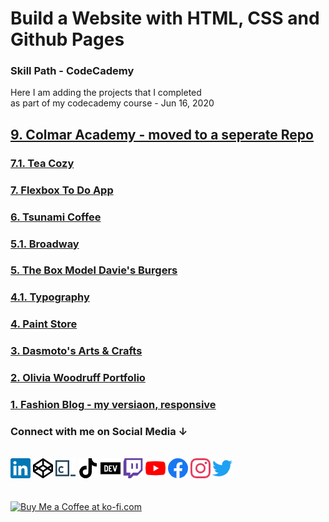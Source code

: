 <h1> Build a Website with HTML, CSS and Github Pages</h1><h3>Skill Path - CodeCademy</h3>

<p> Here I am adding the projects that I completed <br> as part of my codecademy course - Jun 16, 2020</p>

<h2><a href="https://esteecodes.github.io/Colmar-Academy/" target="_blank">9. Colmar Academy - moved to a seperate Repo</a></h2>
<h3><a href="https://esteecodes.github.io/Build-a-Website-with-HTML-CSS-and-Github-Pages-CodeCademy/7-pt1-Tea-Cozy/">7.1. Tea Cozy</a></h3>
<h3><a href="https://esteecodes.github.io/Build-a-Website-with-HTML-CSS-and-Github-Pages-CodeCademy/7-Flexbox-To-Do%20App/" target="_blank">7. Flexbox To Do App</a></h3>
<h3><a href="https://esteecodes.github.io/Build-a-Website-with-HTML-CSS-and-Github-Pages-CodeCademy/6-Tsunami-Coffee/" target="_blank">6. Tsunami Coffee</a></h3>
<h3><a href="https://esteecodes.github.io/Build-a-Website-with-HTML-CSS-and-Github-Pages-CodeCademy/5-pt1-Broadway/" target="_blank">5.1. Broadway</a></h3>
<h3><a href="https://esteecodes.github.io/Build-a-Website-with-HTML-CSS-and-Github-Pages-CodeCademy/5-The-Box-Model-Davie's-Burgers/" target="_blank">5. The Box Model Davie's Burgers</a></h3>
<h3><a href="https://esteecodes.github.io/Build-a-Website-with-HTML-CSS-and-Github-Pages-CodeCademy/4-pt1-Typography/" target="_blank">4.1. Typography</a></h3>
<h3><a href="https://esteecodes.github.io/Build-a-Website-with-HTML-CSS-and-Github-Pages-CodeCademy/4-Paint-Store/" target="_blank">4. Paint Store</a></h3>
<h3><a href="https://esteecodes.github.io/Build-a-Website-with-HTML-CSS-and-Github-Pages-CodeCademy/3-Dasmoto's-Arts-&-Crafts/" target="_blank">3. Dasmoto's Arts & Crafts</a></h3>
<h3><a href="https://esteecodes.github.io/Build-a-Website-with-HTML-CSS-and-Github-Pages-CodeCademy/2-Olivia-Woodruff-Portfolio/" target="_blank">2. Olivia Woodruff Portfolio</a></h3>
<h3><a href="https://esteecodes.github.io/Build-a-Website-with-HTML-CSS-and-Github-Pages-CodeCademy/1-Fashion-Blog-my-ver-responsive/" target="_blank">1. Fashion Blog - my versiaon, responsive</a></h3>

<h3>Connect with me on Social Media ↓</h3>
<br/>
<a href="https://www.linkedin.com/in/esteecodes/" target="_blank"><img src="https://github.com/esteecodes/icons/blob/main/icomoon/PNG/linkedin.png?raw=true"></a>
<a href="https://codepen.io/esteecodes" target="_blank"><img src="https://github.com/esteecodes/icons/blob/main/icomoon/PNG/codepen.png?raw=true"></a>
<a href="https://www.codecademy.com/profiles/esteecodes" target="_blank"><img src="https://github.com/esteecodes/icons/blob/main/icomoon/PNG/codecademy.png?raw=true"></a>
<a href="https://www.tiktok.com/@esteecodes" target="_blank"><img src="https://github.com/esteecodes/icons/blob/main/icomoon/PNG/tiktok.png?raw=true"></a>
<a href="https://dev.to/esteecodes" target="_blank"><img src="https://github.com/esteecodes/icons/blob/main/icomoon/PNG/dev-dot-to.png?raw=true"></a>
<a href="https://www.twitch.tv/esteecodes" target="_blanc"><img src="https://github.com/esteecodes/icons/blob/main/icomoon/PNG/twitch.png?raw=true"></a>
<a href="https://www.youtube.com/c/EsteeCodes" target="_blank"><img src="https://github.com/esteecodes/icons/blob/main/icomoon/PNG/youtube.png?raw=true"></a>
<a href="https://www.facebook.com/esteecodes" target="_blank"><img src="https://github.com/esteecodes/icons/blob/main/icomoon/PNG/facebook.png?raw=true"></a>
<a href="https://www.instagram.com/esteecodes/" target="_blank"><img src="https://github.com/esteecodes/icons/blob/main/icomoon/PNG/instagram.png?raw=true"></a>
<a href="https://twitter.com/esteecodes" target="_blank"><img src="https://github.com/esteecodes/icons/blob/main/icomoon/PNG/twitter.png?raw=true"></a>
<br><br><br>
<a href='https://ko-fi.com/esteecodes' target='_blank'><img height='36' style='border:0px;height:36px;' src='https://cdn.ko-fi.com/cdn/kofi2.png?v=3' border='0' alt='Buy Me a Coffee at ko-fi.com' /></a>

